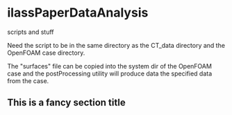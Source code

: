 # ilassPaperDataAnalysis
scripts and stuff

Need the script to be in the same directory as the CT_data directory and the OpenFOAM case directory.

The "surfaces" file can be copied into the system dir of the OpenFOAM case and the postProcessing utility will produce data the specified data from the case.


This is a fancy section title
-----------------------------
